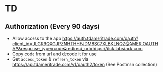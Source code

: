 # TD

## Authorization (Every 90 days)

- Allow access to the app https://auth.tdameritrade.com/oauth?client_id=ULGR9QXGJPZMHTHHFJDM8SC7XLBKLNQZ@AMER.OAUTHAP&response_type=code&redirect_uri=https://tick.labstack.com
- Copy code from url and decode it for use
- Get `access_token` & `refresh_token` via https://api.tdameritrade.com/v1/oauth2/token (See Postman collection)